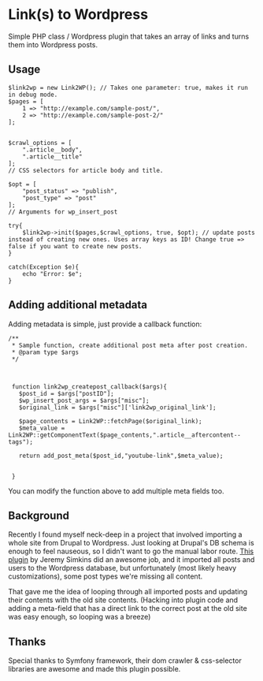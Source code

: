 # Link(s) to Wordpress
Simple PHP class / Wordpress plugin that takes an array of links and turns them into Wordpress posts.

Usage
-----
    $link2wp = new Link2WP(); // Takes one parameter: true, makes it run in debug mode.
    $pages = [
        1 => "http://example.com/sample-post/",
        2 => "http://example.com/sample-post-2/"
    ];


    $crawl_options = [
        ".article__body",
        ".article__title"
    ];
    // CSS selectors for article body and title.

    $opt = [
        "post_status" => "publish",
        "post_type" => "post"
    ];
    // Arguments for wp_insert_post

    try{
        $link2wp->init($pages,$crawl_options, true, $opt); // update posts instead of creating new ones. Uses array keys as ID! Change true => false if you want to create new posts.
    }

    catch(Exception $e){
        echo "Error: $e";
    }

Adding additional metadata
--------------------------
Adding metadata is simple, just provide a callback function:

    /**
     * Sample function, create additional post meta after post creation.
     * @param type $args
     */



     function link2wp_createpost_callback($args){
       $post_id = $args["postID"];
       $wp_insert_post_args = $args["misc"];
       $original_link = $args["misc"]['link2wp_original_link'];

       $page_contents = Link2WP::fetchPage($original_link);
       $meta_value = Link2WP::getComponentText($page_contents,".article__aftercontent--tags");

       return add_post_meta($post_id,"youtube-link",$meta_value);


     }

You can modify the function above to add multiple meta fields too.

Background
----------
Recently I found myself neck-deep in a project that involved importing a whole site from Drupal to Wordpress. Just looking at Drupal's DB schema is enough to feel nauseous, so I didn't want to go the manual labor route. [This plugin](https://github.com/jpSimkins/Drupal2WordPress-Plugin) by Jeremy Simkins did an awesome job, and it imported all posts and users to the Wordpress database, but unfortunately (most likely heavy customizations), some post types we're missing all content.

That gave me the idea of looping through all imported posts and updating their contents with the old site contents. (Hacking into plugin code and adding a meta-field that has a direct link to the correct post at the old site was easy enough, so looping was a breeze)

Thanks
------
Special thanks to Symfony framework, their dom crawler & css-selector libraries are awesome and made this plugin possible.
